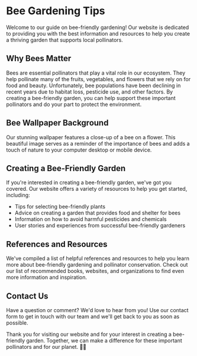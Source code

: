 <!--font:Poppins-->

# Bee Gardening Tips

Welcome to our guide on bee-friendly gardening! Our website is dedicated to providing you with the best information and resources to help you create a thriving garden that supports local pollinators.

## Why Bees Matter

Bees are essential pollinators that play a vital role in our ecosystem. They help pollinate many of the fruits, vegetables, and flowers that we rely on for food and beauty. Unfortunately, bee populations have been declining in recent years due to habitat loss, pesticide use, and other factors. By creating a bee-friendly garden, you can help support these important pollinators and do your part to protect the environment.

## Bee Wallpaper Background

Our stunning wallpaper features a close-up of a bee on a flower. This beautiful image serves as a reminder of the importance of bees and adds a touch of nature to your computer desktop or mobile device.

## Creating a Bee-Friendly Garden

If you're interested in creating a bee-friendly garden, we've got you covered. Our website offers a variety of resources to help you get started, including:

- Tips for selecting bee-friendly plants
- Advice on creating a garden that provides food and shelter for bees
- Information on how to avoid harmful pesticides and chemicals
- User stories and experiences from successful bee-friendly gardeners

## References and Resources

We've compiled a list of helpful references and resources to help you learn more about bee-friendly gardening and pollinator conservation. Check out our list of recommended books, websites, and organizations to find even more information and inspiration.

## Contact Us

Have a question or comment? We'd love to hear from you! Use our contact form to get in touch with our team and we'll get back to you as soon as possible.

Thank you for visiting our website and for your interest in creating a bee-friendly garden. Together, we can make a difference for these important pollinators and for our planet. 🐝🌼

<!--

Write me content for website with wallpaper which alt text is:

"A close-up of a bee on a flower"

The name/title of the page should not be 1:1 copy of the alt text but rather a real content of the website which is using this wallpaper.

- Use markdown format 
- Start with heading
- Heading should be short and concise
- The content should look like a real website 
- The website should not be about the wallpaper, wallpaper is just a related background
- Heading should be contain work "wallpaper" or "background"
- Include real sections like references, contact, user stories, etc. use things relevant to the page purpose.
- Feel free to use structure like headings, bullets, numbering, blockquotes, paragraphs, horizontal lines, etc.
- You can use formatting like bold or _italic_
- You can include UTF-8 emojis
- Links should be only #hash anchors (and you can refer to the document itself)
- Do not include images


---


# Bee-Friendly Gardening: Tips for Creating a Buzzing Backyard

Welcome to our guide on creating a bee-friendly garden! Our website is dedicated to providing you with the best information and resources to help you create a beautiful, thriving garden that supports local pollinators. 

## Why Bees Matter

Bees are essential pollinators that play a vital role in our ecosystem. They help pollinate many of the fruits, vegetables, and flowers that we rely on for food and beauty. Unfortunately, bee populations have been declining in recent years due to habitat loss, pesticide use, and other factors. By creating a bee-friendly garden, you can help support these important pollinators and do your part to protect the environment.

## Wallpaper Background

Our stunning wallpaper features a close-up of a bee on a flower. This image serves as a reminder of the beauty and importance of these amazing creatures. It's also a great way to add some natural inspiration to your computer desktop or mobile device.

## Creating a Bee-Friendly Garden

If you're interested in creating a bee-friendly garden, we've got you covered. Our website offers a variety of resources to help you get started, including:

- Tips for selecting bee-friendly plants
- Advice on creating a garden that provides food and shelter for bees
- Information on how to avoid harmful pesticides and chemicals
- User stories and experiences from successful bee-friendly gardeners

## References and Resources

We've compiled a list of helpful references and resources to help you learn more about bee-friendly gardening and pollinator conservation. Check out our list of recommended books, websites, and organizations to find even more information and inspiration.

## Contact Us

Have a question or comment? We'd love to hear from you! Use our contact form to get in touch with our team and we'll get back to you as soon as possible.

Thank you for visiting our website and for your interest in creating a bee-friendly garden. Together, we can make a difference for these important pollinators and for our planet. 🐝🌼


---


Heading is too long, rewrite whole content.


---


# Create a Buzzing Backyard: Tips for Bee-Friendly Gardening

Welcome to our guide on bee-friendly gardening! Our website is dedicated to providing you with the best information and resources to help you create a thriving garden that supports local pollinators.

## Why Bees Matter

Bees are essential pollinators that play a vital role in our ecosystem. They help pollinate many of the fruits, vegetables, and flowers that we rely on for food and beauty. Unfortunately, bee populations have been declining in recent years due to habitat loss, pesticide use, and other factors. By creating a bee-friendly garden, you can help support these important pollinators and do your part to protect the environment.

## Bee Wallpaper Background

Our stunning wallpaper features a close-up of a bee on a flower. This beautiful image serves as a reminder of the importance of bees and adds a touch of nature to your computer desktop or mobile device.

## Creating a Bee-Friendly Garden

If you're interested in creating a bee-friendly garden, we've got you covered. Our website offers a variety of resources to help you get started, including:

- Tips for selecting bee-friendly plants
- Advice on creating a garden that provides food and shelter for bees
- Information on how to avoid harmful pesticides and chemicals
- User stories and experiences from successful bee-friendly gardeners

## References and Resources

We've compiled a list of helpful references and resources to help you learn more about bee-friendly gardening and pollinator conservation. Check out our list of recommended books, websites, and organizations to find even more information and inspiration.

## Contact Us

Have a question or comment? We'd love to hear from you! Use our contact form to get in touch with our team and we'll get back to you as soon as possible.

Thank you for visiting our website and for your interest in creating a bee-friendly garden. Together, we can make a difference for these important pollinators and for our planet. 🐝🌼


---


Heading is too long, rewrite whole content.


---


# Bee-Friendly Gardening: Tips for a Thriving Garden

Welcome to our guide on bee-friendly gardening! Our website is dedicated to providing you with the best information and resources to help you create a thriving garden that supports local pollinators.

## Why Bees Matter

Bees are essential pollinators that play a vital role in our ecosystem. They help pollinate many of the fruits, vegetables, and flowers that we rely on for food and beauty. Unfortunately, bee populations have been declining in recent years due to habitat loss, pesticide use, and other factors. By creating a bee-friendly garden, you can help support these important pollinators and do your part to protect the environment.

## Bee Wallpaper Background

Our stunning wallpaper features a close-up of a bee on a flower. This beautiful image serves as a reminder of the importance of bees and adds a touch of nature to your computer desktop or mobile device.

## Creating a Bee-Friendly Garden

If you're interested in creating a bee-friendly garden, we've got you covered. Our website offers a variety of resources to help you get started, including:

- Tips for selecting bee-friendly plants
- Advice on creating a garden that provides food and shelter for bees
- Information on how to avoid harmful pesticides and chemicals
- User stories and experiences from successful bee-friendly gardeners

## References and Resources

We've compiled a list of helpful references and resources to help you learn more about bee-friendly gardening and pollinator conservation. Check out our list of recommended books, websites, and organizations to find even more information and inspiration.

## Contact Us

Have a question or comment? We'd love to hear from you! Use our contact form to get in touch with our team and we'll get back to you as soon as possible.

Thank you for visiting our website and for your interest in creating a bee-friendly garden. Together, we can make a difference for these important pollinators and for our planet. 🐝🌼


---


Heading is too long, rewrite whole content.


---


# Create a Buzzing Backyard: Tips for Bee-Friendly Gardening

Welcome to our guide on bee-friendly gardening! Our website is dedicated to providing you with the best information and resources to help you create a thriving garden that supports local pollinators.

## Why Bees Matter

Bees are essential pollinators that play a vital role in our ecosystem. They help pollinate many of the fruits, vegetables, and flowers that we rely on for food and beauty. Unfortunately, bee populations have been declining in recent years due to habitat loss, pesticide use, and other factors. By creating a bee-friendly garden, you can help support these important pollinators and do your part to protect the environment.

## Bee Wallpaper Background

Our stunning wallpaper features a close-up of a bee on a flower. This beautiful image serves as a reminder of the importance of bees and adds a touch of nature to your computer desktop or mobile device.

## Creating a Bee-Friendly Garden

If you're interested in creating a bee-friendly garden, we've got you covered. Our website offers a variety of resources to help you get started, including:

- Tips for selecting bee-friendly plants
- Advice on creating a garden that provides food and shelter for bees
- Information on how to avoid harmful pesticides and chemicals
- User stories and experiences from successful bee-friendly gardeners

## References and Resources

We've compiled a list of helpful references and resources to help you learn more about bee-friendly gardening and pollinator conservation. Check out our list of recommended books, websites, and organizations to find even more information and inspiration.

## Contact Us

Have a question or comment? We'd love to hear from you! Use our contact form to get in touch with our team and we'll get back to you as soon as possible.

Thank you for visiting our website and for your interest in creating a bee-friendly garden. Together, we can make a difference for these important pollinators and for our planet. 🐝🌼


---


Write me a Google font which is best fitting for the website.

Pick from the list:
- Great Vibes
- IBM Plex Sans
- Lato
- Montserrat
- Futura
- Roboto
- Open Sans
- Dancing Script
- Barlow Condensed
- Alegreya
- Inter
- Poppins
- Lobster
- Playfair Display
- Exo 2
- Orbitron
- Raleway


Write just the font name nothing else.


---


Poppins

-->
